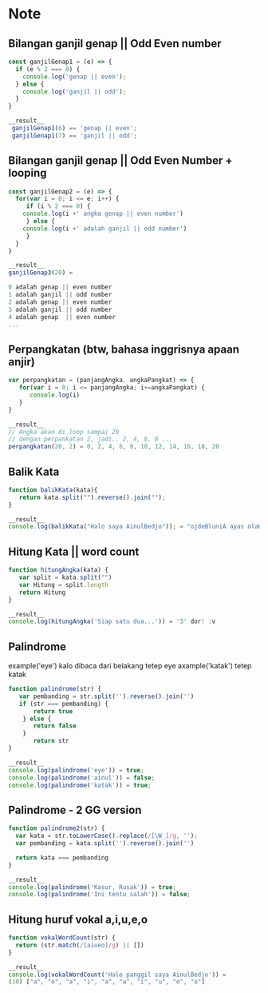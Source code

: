 # Note

## Bilangan ganjil genap || Odd Even number

```JavaScript
const ganjilGenap1 = (e) => {
  if (e % 2 === 0) {
    console.log('genap || even');
  } else {
    console.log('ganjil || odd');
  }
}

__result__
 ganjilGenap1(6) == 'genap || even';
 ganjilGenap1(7) == 'ganjil || odd';

```

## Bilangan ganjil genap || Odd Even Number + looping

```JavaScript
const ganjilGenap2 = (e) => {
  for(var i = 0; i <= e; i++) {
     if (i % 2 === 0) {
	console.log(i +' angka genap || even number')
     } else {
	console.log(i +' adalah ganjil || odd number')
     }
  }
}

__result__
ganjilGenap3(20) =

0 adalah genap || even number
1 adalah ganjil || odd number
2 adalah genap || even number
3 adalah ganjil	|| odd number
4 adalah genap	|| even number
...

```

## Perpangkatan (btw, bahasa inggrisnya apaan anjir)

```JavaScript
var perpangkatan = (panjangAngka, angkaPangkat) => {
   for(var i = 0; i <= panjangAngka; i+=angkaPangkat) {
      console.log(i)
   }
}

__result__
// Angka akan di loop sampai 20
// dengan perpankatan 2, jadi.. 2, 4, 6, 8 ...
perpangkatan(20, 2) = 0, 2, 4, 6, 8, 10, 12, 14, 16, 18, 20
```

## Balik Kata

```JavaScript
function balikKata(kata){
   return kata.split("").reverse().join("");
}

__result__
console.log(balikKata("Halo saya AinulBedjo")); = "ojdeBluniA ayas olaH"
```

## Hitung Kata || word count

```JavaScript
function hitungAngka(kata) {
   var split = kata.split("")
   var Hitung = split.length
   return Hitung
}

__result__
console.log(hitungAngka('Siap satu dua...')) = '3' dor! :v
```

## Palindrome

example('eye') kalo dibaca dari belakang tetep eye
axample('katak') tetep katak

```JavaScript
function palindrome(str) {
   var pembanding = str.split('').reverse().join('')
   if (str === pembanding) {
       return true
    } else {
       return false
    }
       return str
}

__result__
console.log(palindrome('eye')) = true;
console.log(palindrome('ainul')) = false;
console.log(palindrome('katak')) = true;
```

## Palindrome - 2 GG version

```JavaScript
function palindrome2(str) {
  var kata = str.toLowerCase().replace(/[\W_]/g, '');
  var pembanding = kata.split('').reverse().join('')

  return kata === pembanding
}

__result__
console.log(palindrome('Kasur, Rusak')) = true;
console.log(palindrome('Ini tentu salah')) = false;
```

## Hitung huruf vokal a,i,u,e,o

```JavaScript
function vokalWordCount(str) {
  return (str.match(/[aiueo]/g) || [])
}

__result__
console.log(vokalWordCount('Halo panggil saya AinulBedjo')) =
(10) ["a", "o", "a", "i", "a", "a", "i", "u", "e", "o"]
```